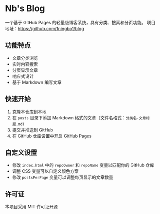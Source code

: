 # Nb's Blog

一个基于 GitHub Pages 的轻量级博客系统，具有分类、搜索和分页功能。
项目地址：https://github.com/1ningbo1/blog

## 功能特点

- 文章分类浏览
- 实时内容搜索
- 分页显示文章
- 响应式设计
- 基于 Markdown 编写文章

## 快速开始

1. 克隆本仓库到本地
2. 在 `posts` 目录下添加 Markdown 格式的文章（文件名格式：`分类名-文章标题.md`）
3. 提交并推送到 GitHub
4. 在 GitHub 仓库设置中开启 GitHub Pages

## 自定义设置

- 修改 `index.html` 中的 `repoOwner` 和 `repoName` 变量以匹配你的 GitHub 仓库
- 调整 CSS 变量可以自定义颜色方案
- 修改 `postsPerPage` 变量可以调整每页显示的文章数量

## 许可证

本项目采用 MIT 许可证开源
